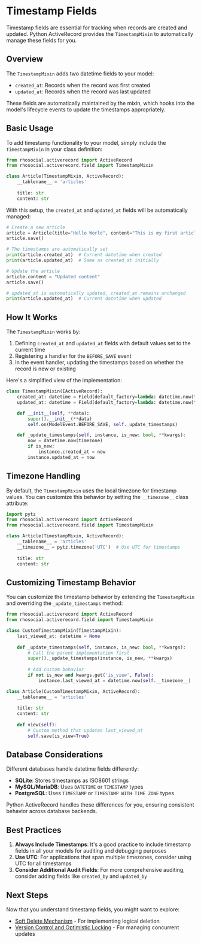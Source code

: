 # Timestamp Fields

Timestamp fields are essential for tracking when records are created and updated. Python ActiveRecord provides the `TimestampMixin` to automatically manage these fields for you.

## Overview

The `TimestampMixin` adds two datetime fields to your model:

- `created_at`: Records when the record was first created
- `updated_at`: Records when the record was last updated

These fields are automatically maintained by the mixin, which hooks into the model's lifecycle events to update the timestamps appropriately.

## Basic Usage

To add timestamp functionality to your model, simply include the `TimestampMixin` in your class definition:

```python
from rhosocial.activerecord import ActiveRecord
from rhosocial.activerecord.field import TimestampMixin

class Article(TimestampMixin, ActiveRecord):
    __tablename__ = 'articles'
    
    title: str
    content: str
```

With this setup, the `created_at` and `updated_at` fields will be automatically managed:

```python
# Create a new article
article = Article(title="Hello World", content="This is my first article")
article.save()

# The timestamps are automatically set
print(article.created_at)  # Current datetime when created
print(article.updated_at)  # Same as created_at initially

# Update the article
article.content = "Updated content"
article.save()

# updated_at is automatically updated, created_at remains unchanged
print(article.updated_at)  # Current datetime when updated
```

## How It Works

The `TimestampMixin` works by:

1. Defining `created_at` and `updated_at` fields with default values set to the current time
2. Registering a handler for the `BEFORE_SAVE` event
3. In the event handler, updating the timestamps based on whether the record is new or existing

Here's a simplified view of the implementation:

```python
class TimestampMixin(IActiveRecord):
    created_at: datetime = Field(default_factory=lambda: datetime.now(timezone))
    updated_at: datetime = Field(default_factory=lambda: datetime.now(timezone))

    def __init__(self, **data):
        super().__init__(**data)
        self.on(ModelEvent.BEFORE_SAVE, self._update_timestamps)

    def _update_timestamps(self, instance, is_new: bool, **kwargs):
        now = datetime.now(timezone)
        if is_new:
            instance.created_at = now
        instance.updated_at = now
```

## Timezone Handling

By default, the `TimestampMixin` uses the local timezone for timestamp values. You can customize this behavior by setting the `__timezone__` class attribute:

```python
import pytz
from rhosocial.activerecord import ActiveRecord
from rhosocial.activerecord.field import TimestampMixin

class Article(TimestampMixin, ActiveRecord):
    __tablename__ = 'articles'
    __timezone__ = pytz.timezone('UTC')  # Use UTC for timestamps
    
    title: str
    content: str
```

## Customizing Timestamp Behavior

You can customize the timestamp behavior by extending the `TimestampMixin` and overriding the `_update_timestamps` method:

```python
from rhosocial.activerecord import ActiveRecord
from rhosocial.activerecord.field import TimestampMixin

class CustomTimestampMixin(TimestampMixin):
    last_viewed_at: datetime = None
    
    def _update_timestamps(self, instance, is_new: bool, **kwargs):
        # Call the parent implementation first
        super()._update_timestamps(instance, is_new, **kwargs)
        
        # Add custom behavior
        if not is_new and kwargs.get('is_view', False):
            instance.last_viewed_at = datetime.now(self.__timezone__)

class Article(CustomTimestampMixin, ActiveRecord):
    __tablename__ = 'articles'
    
    title: str
    content: str
    
    def view(self):
        # Custom method that updates last_viewed_at
        self.save(is_view=True)
```

## Database Considerations

Different databases handle datetime fields differently:

- **SQLite**: Stores timestamps as ISO8601 strings
- **MySQL/MariaDB**: Uses `DATETIME` or `TIMESTAMP` types
- **PostgreSQL**: Uses `TIMESTAMP` or `TIMESTAMP WITH TIME ZONE` types

Python ActiveRecord handles these differences for you, ensuring consistent behavior across database backends.

## Best Practices

1. **Always Include Timestamps**: It's a good practice to include timestamp fields in all your models for auditing and debugging purposes
2. **Use UTC**: For applications that span multiple timezones, consider using UTC for all timestamps
3. **Consider Additional Audit Fields**: For more comprehensive auditing, consider adding fields like `created_by` and `updated_by`

## Next Steps

Now that you understand timestamp fields, you might want to explore:

- [Soft Delete Mechanism](soft_delete_mechanism.md) - For implementing logical deletion
- [Version Control and Optimistic Locking](version_control_and_optimistic_locking.md) - For managing concurrent updates